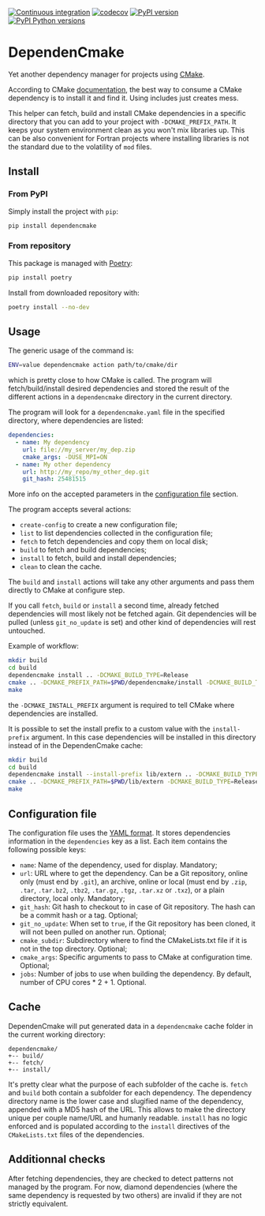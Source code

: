 [![Continuous integration](https://github.com/pzehner/dependencmake/actions/workflows/ci.yaml/badge.svg)](https://github.com/pzehner/dependencmake/actions/workflows/ci.yaml)
[![codecov](https://codecov.io/gh/pzehner/dependencmake/branch/master/graph/badge.svg?token=XE5V2XO9XM)](https://codecov.io/gh/pzehner/dependencmake)
[![PyPI version](https://badge.fury.io/py/dependencmake.svg)](https://pypi.python.org/pypi/dependencmake/)
[![PyPI Python versions](https://img.shields.io/pypi/pyversions/dependencmake.svg)](https://pypi.python.org/pypi/dependencmake/)

# DependenCmake

Yet another dependency manager for projects using [CMake](https://cmake.org).

According to CMake [documentation](https://cmake.org/cmake/help/git-stage/guide/using-dependencies/index.html), the best way to consume a CMake dependency is to install it and find it.
Using includes just creates mess.

This helper can fetch, build and install CMake dependencies in a specific directory that you can add to your project with `-DCMAKE_PREFIX_PATH`.
It keeps your system environment clean as you won't mix libraries up.
This can be also convenient for Fortran projects where installing libraries is not the standard due to the volatility of `mod` files.

## Install

### From PyPI

Simply install the project with `pip`:

```sh
pip install dependencmake
```

### From repository

This package is managed with [Poetry](https://python-poetry.org/):

```sh
pip install poetry
```

Install from downloaded repository with:

```sh
poetry install --no-dev
```

## Usage

The generic usage of the command is:

```sh
ENV=value dependencmake action path/to/cmake/dir
```

which is pretty close to how CMake is called.
The program will fetch/build/install desired dependencies and stored the result of the different actions in a `dependencmake` directory in the current directory.

The program will look for a `dependencmake.yaml` file in the specified directory, where dependencies are listed:

```yaml
dependencies:
  - name: My dependency
    url: file://my_server/my_dep.zip
    cmake_args: -DUSE_MPI=ON
  - name: My other dependency
    url: http://my_repo/my_other_dep.git
    git_hash: 25481515
```

More info on the accepted parameters in the [configuration file](#configuration-file) section.

The program accepts several actions:

- `create-config` to create a new configuration file;
- `list` to list dependencies collected in the configuration file;
- `fetch` to fetch dependencies and copy them on local disk;
- `build` to fetch and build dependencies;
- `install` to fetch, build and install dependencies;
- `clean` to clean the cache.

The `build` and `install` actions will take any other arguments and pass them directly to CMake at configure step.

If you call `fetch`, `build` or `install` a second time, already fetched dependencies will most likely not be fetched again.
Git dependencies will be pulled (unless `git_no_update` is set) and other kind of dependencies will rest untouched.

Example of workflow:

```sh
mkdir build
cd build
dependencmake install .. -DCMAKE_BUILD_TYPE=Release
cmake .. -DCMAKE_PREFIX_PATH=$PWD/dependencmake/install -DCMAKE_BUILD_TYPE=Release
make
```

the `-DCMAKE_INSTALL_PREFIX` argument is required to tell CMake where dependencies are installed.

It is possible to set the install prefix to a custom value with the `install-prefix` argument.
In this case dependencies will be installed in this directory instead of in the DependenCmake cache:

```sh
mkdir build
cd build
dependencmake install --install-prefix lib/extern .. -DCMAKE_BUILD_TYPE=Release
cmake .. -DCMAKE_PREFIX_PATH=$PWD/lib/extern -DCMAKE_BUILD_TYPE=Release
make
```

## Configuration file

The configuration file uses the [YAML format](https://en.wikipedia.org/wiki/YAML).
It stores dependencies information in the `dependencies` key as a list.
Each item contains the following possible keys:

- `name`:
  Name of the dependency, used for display.
  Mandatory;
- `url`:
  URL where to get the dependency.
  Can be a Git repository, online only (must end by `.git`),
  an archive, online or local (must end by `.zip`, `.tar`, `.tar.bz2`, `.tbz2`, `.tar.gz`, `.tgz`, `.tar.xz` or `.txz`),
  or a plain directory, local only.
  Mandatory;
- `git_hash`:
  Git hash to checkout to in case of Git repository.
  The hash can be a commit hash or a tag.
  Optional;
- `git_no_update`:
  When set to `true`, if the Git repository has been cloned, it will not been pulled on another run.
  Optional;
- `cmake_subdir`:
  Subdirectory where to find the CMakeLists.txt file if it is not in the top directory.
  Optional;
- `cmake_args`:
  Specific arguments to pass to CMake at configuration time.
  Optional;
- `jobs`:
  Number of jobs to use when building the dependency.
  By default, number of CPU cores * 2 + 1.
  Optional.

## Cache

DependenCmake will put generated data in a `dependencmake` cache folder in the current working directory:

```
dependencmake/
+-- build/
+-- fetch/
+-- install/
```

It's pretty clear what the purpose of each subfolder of the cache is.
`fetch` and `build` both contain a subfolder for each dependency.
The dependency directory name is the lower case and slugified name of the dependency, appended with a MD5 hash of the URL.
This allows to make the directory unique per couple name/URL and humanly readable.
`install` has no logic enforced and is populated according to the `install` directives of the `CMakeLists.txt` files of the dependencies.

## Additionnal checks

After fetching dependencies, they are checked to detect patterns not managed by the program.
For now, diamond dependencies (where the same dependency is requested by two others) are invalid if they are not strictly equivalent.
